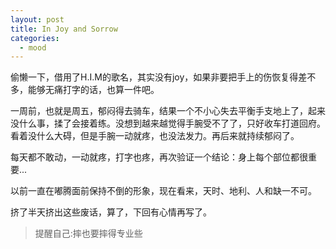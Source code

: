 ```yaml
---
layout: post
title: In Joy and Sorrow
categories:
  - mood
---
```


偷懒一下，借用了H.I.M的歌名，其实没有joy，如果非要把手上的伤恢复得差不多，能够无痛打字的话，也算一件吧。 

一周前，也就是周五，郁闷得去骑车，结果一个不小心失去平衡手支地上了，起来没什么事，揉了会接着练。没想到越来越觉得手腕受不了了，只好收车打道回府。看着没什么大碍，但是手腕一动就疼，也没法发力。再后来就持续郁闷了。

每天都不敢动，一动就疼，打字也疼，再次验证一个结论：身上每个部位都很重要...

以前一直在嘟腾面前保持不倒的形象，现在看来，天时、地利、人和缺一不可。

挤了半天挤出这些废话，算了，下回有心情再写了。

> 提醒自己:摔也要摔得专业些
